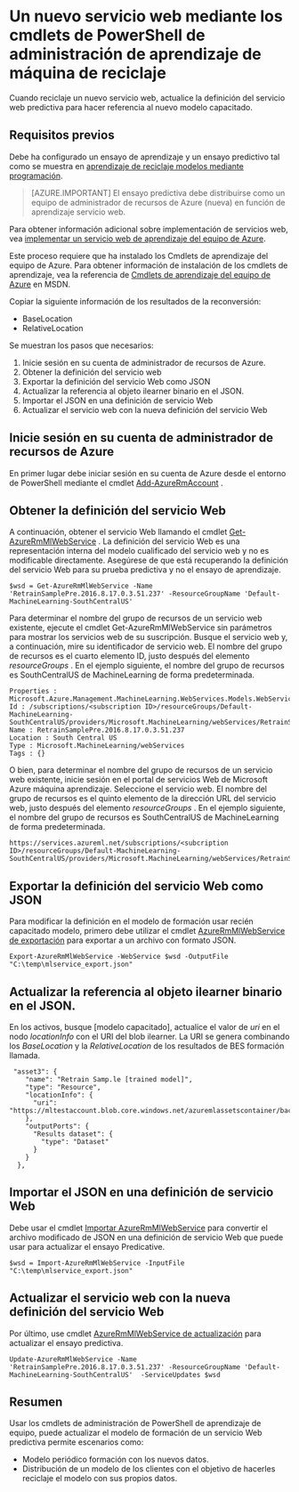 <properties
    pageTitle="Un nuevo servicio web mediante los cmdlets de PowerShell de administración de aprendizaje de máquina de reciclaje | Microsoft Azure"
    description="Aprenda a un modelo de reciclaje y actualizar el servicio web para usar el modelo recién capacitado en aprendizaje de máquina Azure con los cmdlets de PowerShell de administración de aprendizaje de equipo mediante programación."
    services="machine-learning"
    documentationCenter=""
    authors="vDonGlover"
    manager="raymondlaghaeian"
    editor=""/>

<tags
    ms.service="machine-learning"
    ms.workload="data-services"
    ms.tgt_pltfrm="na"
    ms.devlang="na"
    ms.topic="article"
    ms.date="09/27/2016"
    ms.author="v-donglo"/>

# <a name="retrain-a-new-web-service-using-the-machine-learning-management-powershell-cmdlets"></a>Un nuevo servicio web mediante los cmdlets de PowerShell de administración de aprendizaje de máquina de reciclaje

Cuando reciclaje un nuevo servicio web, actualice la definición del servicio web predictiva para hacer referencia al nuevo modelo capacitado.  

## <a name="prerequisites"></a>Requisitos previos

Debe ha configurado un ensayo de aprendizaje y un ensayo predictivo tal como se muestra en [aprendizaje de reciclaje modelos mediante programación](machine-learning-retrain-models-programmatically.md). 

>[AZURE.IMPORTANT] El ensayo predictiva debe distribuirse como un equipo de administrador de recursos de Azure (nueva) en función de aprendizaje servicio web. 
 
Para obtener información adicional sobre implementación de servicios web, vea [implementar un servicio web de aprendizaje del equipo de Azure](machine-learning-publish-a-machine-learning-web-service.md).

Este proceso requiere que ha instalado los Cmdlets de aprendizaje del equipo de Azure. Para obtener información de instalación de los cmdlets de aprendizaje, vea la referencia de [Cmdlets de aprendizaje del equipo de Azure](https://msdn.microsoft.com/library/azure/mt767952.aspx) en MSDN.

Copiar la siguiente información de los resultados de la reconversión:

* BaseLocation
* RelativeLocation

Se muestran los pasos que necesarios:

1.  Inicie sesión en su cuenta de administrador de recursos de Azure.
2.  Obtener la definición del servicio web
3.  Exportar la definición del servicio Web como JSON
4.  Actualizar la referencia al objeto ilearner binario en el JSON.
5.  Importar el JSON en una definición de servicio Web
6.  Actualizar el servicio web con la nueva definición del servicio Web

## <a name="sign-in-to-your-azure-resource-manager-account"></a>Inicie sesión en su cuenta de administrador de recursos de Azure

En primer lugar debe iniciar sesión en su cuenta de Azure desde el entorno de PowerShell mediante el cmdlet [Add-AzureRmAccount](https://msdn.microsoft.com/library/mt619267.aspx) .

## <a name="get-the-web-service-definition"></a>Obtener la definición del servicio Web

A continuación, obtener el servicio Web llamando el cmdlet [Get-AzureRmMlWebService](https://msdn.microsoft.com/library/mt619267.aspx) . La definición del servicio Web es una representación interna del modelo cualificado del servicio web y no es modificable directamente. Asegúrese de que está recuperando la definición del servicio Web para su prueba predictiva y no el ensayo de aprendizaje.

    $wsd = Get-AzureRmMlWebService -Name 'RetrainSamplePre.2016.8.17.0.3.51.237' -ResourceGroupName 'Default-MachineLearning-SouthCentralUS'

Para determinar el nombre del grupo de recursos de un servicio web existente, ejecute el cmdlet Get-AzureRmMlWebService sin parámetros para mostrar los servicios web de su suscripción. Busque el servicio web y, a continuación, mire su identificador de servicio web. El nombre del grupo de recursos es el cuarto elemento ID, justo después del elemento *resourceGroups* . En el ejemplo siguiente, el nombre del grupo de recursos es SouthCentralUS de MachineLearning de forma predeterminada.

    Properties : Microsoft.Azure.Management.MachineLearning.WebServices.Models.WebServicePropertiesForGraph
    Id : /subscriptions/<subscription ID>/resourceGroups/Default-MachineLearning-SouthCentralUS/providers/Microsoft.MachineLearning/webServices/RetrainSamplePre.2016.8.17.0.3.51.237
    Name : RetrainSamplePre.2016.8.17.0.3.51.237
    Location : South Central US
    Type : Microsoft.MachineLearning/webServices
    Tags : {}

O bien, para determinar el nombre del grupo de recursos de un servicio web existente, inicie sesión en el portal de servicios Web de Microsoft Azure máquina aprendizaje. Seleccione el servicio web. El nombre del grupo de recursos es el quinto elemento de la dirección URL del servicio web, justo después del elemento *resourceGroups* . En el ejemplo siguiente, el nombre del grupo de recursos es SouthCentralUS de MachineLearning de forma predeterminada.

    https://services.azureml.net/subscriptions/<subcription ID>/resourceGroups/Default-MachineLearning-SouthCentralUS/providers/Microsoft.MachineLearning/webServices/RetrainSamplePre.2016.8.17.0.3.51.237


## <a name="export-the-web-service-definition-as-json"></a>Exportar la definición del servicio Web como JSON

Para modificar la definición en el modelo de formación usar recién capacitado modelo, primero debe utilizar el cmdlet [AzureRmMlWebService de exportación](https://msdn.microsoft.com/library/azure/mt767935.aspx) para exportar a un archivo con formato JSON.

    Export-AzureRmMlWebService -WebService $wsd -OutputFile "C:\temp\mlservice_export.json"

## <a name="update-the-reference-to-the-ilearner-blob-in-the-json"></a>Actualizar la referencia al objeto ilearner binario en el JSON.

En los activos, busque [modelo capacitado], actualice el valor de *uri* en el nodo *locationInfo* con el URI del blob ilearner. La URI se genera combinando los *BaseLocation* y la *RelativeLocation* de los resultados de BES formación llamada.

     "asset3": {
        "name": "Retrain Samp.le [trained model]",
        "type": "Resource",
        "locationInfo": {
          "uri": "https://mltestaccount.blob.core.windows.net/azuremlassetscontainer/baca7bca650f46218633552c0bcbba0e.ilearner"
        },
        "outputPorts": {
          "Results dataset": {
            "type": "Dataset"
          }
        }
      },

## <a name="import-the-json-into-a-web-service-definition"></a>Importar el JSON en una definición de servicio Web

Debe usar el cmdlet [Importar AzureRmMlWebService](https://msdn.microsoft.com/library/azure/mt767925.aspx) para convertir el archivo modificado de JSON en una definición de servicio Web que puede usar para actualizar el ensayo Predicative.

    $wsd = Import-AzureRmMlWebService -InputFile "C:\temp\mlservice_export.json"


## <a name="update-the-web-service-with-new-web-service-definition"></a>Actualizar el servicio web con la nueva definición del servicio Web

Por último, use cmdlet [AzureRmMlWebService de actualización](https://msdn.microsoft.com/library/azure/mt767922.aspx) para actualizar el ensayo predictiva.

    Update-AzureRmMlWebService -Name 'RetrainSamplePre.2016.8.17.0.3.51.237' -ResourceGroupName 'Default-MachineLearning-SouthCentralUS'  -ServiceUpdates $wsd

## <a name="summary"></a>Resumen

Usar los cmdlets de administración de PowerShell de aprendizaje de equipo, puede actualizar el modelo de formación de un servicio Web predictiva permite escenarios como:

* Modelo periódico formación con los nuevos datos.
* Distribución de un modelo de los clientes con el objetivo de hacerles reciclaje el modelo con sus propios datos.
